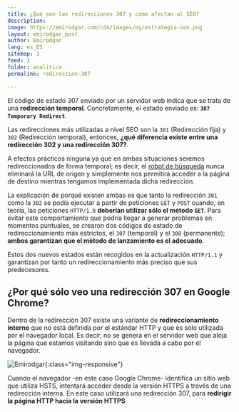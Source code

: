 ```yaml
---
title: ¿Qué son las redirecciones 307 y cómo afectan al SEO? 
description: 
image: https://emirodgar.com/cdn/images/og/estrategia-seo.png
layout: emirodgar_post
author: Emirodgar
lang: es_ES
sitemap: 1
feed: 1
folder: analitica
permalink: redireccion-307

--- 
```


El código de estado 307 enviado por un servidor web indica que se trata de una **redirección temporal**. Concretamente, el estado enviado es: **`307 Temporary Redirect`**.

Las redirecciones más utilizadas a nivel SEO son la `301` (Redirección fija) y `302` (Redirección temporal), entonces, **¿qué diferencia existe entre una redirección 302 y una redirección 307?**.

A efectos prácticos ninguna ya que en ambas situaciones seremos redireccionados de forma temporal; es decir, el [robot de búsqueda](https://emirodgar.com/detectar-googlebot) nunca eliminará la URL de origen y simplemente nos permitirá acceder a la página de destino mientras tengamos implementada dicha redirección.

La explicación de porqué existen ambas es que tanto la redirección `301` como la `302` se podía ejecutar a partir de peticiones `GET` y `POST` cuando, en teoría, las peticiones `HTTP/1.0` **deberían utilizar sólo el método `GET`**. Para evitar este comportamiento que podría llegar a generar problemas en momentos puntuales, se crearon dos códigos de estado de redireccionamiento más estrictos, el `307` (temporal) y el `308` (permanente); **ambos garantizan que el método de lanzamiento es el adecuado**. 

Estos dos nuevos estados están recogidos en la actualización `HTTP/1.1` y garantizan por tanto un redireccionamiento más preciso que sus predecesores.


## ¿Por qué sólo veo una redirección 307 en Google Chrome?

Dentro de la redirección 307 existe una variante de **redireccionamiento interno** que no está definida por el estándar HTTP y que es sólo utilizada por el navegador local. Es decir, no se genera en el servidor web que aloja la página que estamos visitando sino que es llevada a cabo por el navegador.

![Emirodgar](https://emirodgar.com/cdn/images/posts/redireccion-307.jpg){:class="img-responsive"}

Cuando el navegador -en este caso Google Chrome- identifica un sitio web que utiliza HSTS, intentará acceder desde la versión HTTPS a través de una redirección interna. En este caso utilizará una redirección 307, para **redirigir la página HTTP hacia la versión HTTPS**
<!--stackedit_data:
eyJoaXN0b3J5IjpbLTkxMDIxNDUzOSw0MDA3NTE4MzYsMzY3MD
g0NjMyXX0=
-->